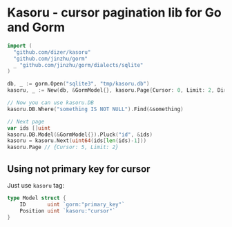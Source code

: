 # Kasoru - cursor pagination lib for Go and Gorm

```go
import (
  "github.com/dizer/kasoru"
  "github.com/jinzhu/gorm"
  _ "github.com/jinzhu/gorm/dialects/sqlite"
)

db, _ := gorm.Open("sqlite3", "tmp/kasoru.db")
kasoru, _ := New(db, &GormModel{}, kasoru.Page{Cursor: 0, Limit: 2, Direction: "ASC"})

// Now you can use kasoru.DB
kasoru.DB.Where("something IS NOT NULL").Find(&something)

// Next page
var ids []uint
kasoru.DB.Model(&GormModel{}).Pluck("id", &ids)
kasoru = kasoru.Next(uint64(ids[len(ids)-1]))
kasoru.Page // {Cursor: 5, Limit: 2}
```

## Using not primary key for cursor

Just use `kasoru` tag:

```go
type Model struct {
	ID       uint `gorm:"primary_key"`
	Position uint `kasoru:"cursor"`
}
```
